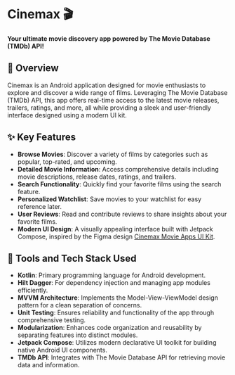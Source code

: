 # Cinemax 🎬
**Your ultimate movie discovery app powered by The Movie Database (TMDb) API!**

## 🌟 Overview
Cinemax is an Android application designed for movie enthusiasts to explore and discover a wide range of films. Leveraging The Movie Database (TMDb) API, this app offers real-time access to the latest movie releases, trailers, ratings, and more, all while providing a sleek and user-friendly interface designed using a modern UI kit.

## ✨ Key Features
- **Browse Movies**: Discover a variety of films by categories such as popular, top-rated, and upcoming.
- **Detailed Movie Information**: Access comprehensive details including movie descriptions, release dates, ratings, and trailers.
- **Search Functionality**: Quickly find your favorite films using the search feature.
- **Personalized Watchlist**: Save movies to your watchlist for easy reference later.
- **User Reviews**: Read and contribute reviews to share insights about your favorite films.
- **Modern UI Design**: A visually appealing interface built with Jetpack Compose, inspired by the Figma design [Cinemax Movie Apps UI Kit](https://www.figma.com/design/j1AkNllrWnyce9cLzSWc8S/Cinemax---Movie-Apps-UI-Kit-(Community)).

## 🔧 Tools and Tech Stack Used
- **Kotlin**: Primary programming language for Android development.
- **Hilt Dagger**: For dependency injection and managing app modules efficiently.
- **MVVM Architecture**: Implements the Model-View-ViewModel design pattern for a clean separation of concerns.
- **Unit Testing**: Ensures reliability and functionality of the app through comprehensive testing.
- **Modularization**: Enhances code organization and reusability by separating features into distinct modules.
- **Jetpack Compose**: Utilizes modern declarative UI toolkit for building native Android UI components.
- **TMDb API**: Integrates with The Movie Database API for retrieving movie data and information.
